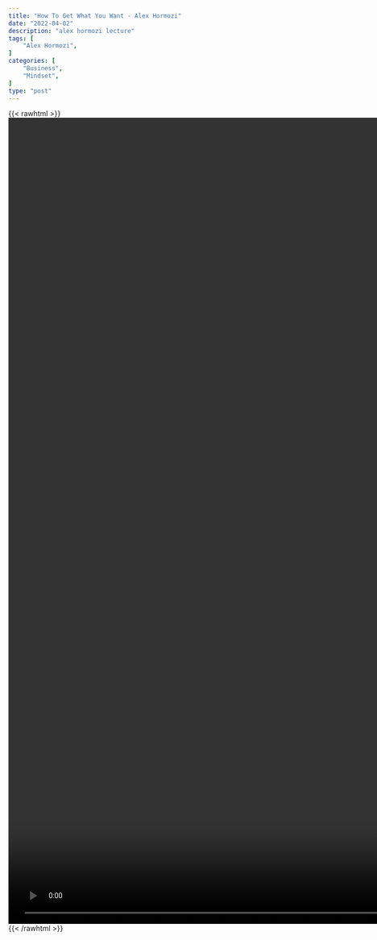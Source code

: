 ```yaml
---
title: "How To Get What You Want - Alex Hormozi"
date: "2022-04-02"
description: "alex hormozi lecture"
tags: [
    "Alex Hormozi",
]
categories: [
    "Business",
    "Mindset",
]
type: "post"
---
```

{{< rawhtml >}}
    <video style="height:40vh;width:auto" overflow="hidden" controls>
        <source src="https://lectures.dev00ps.com/ah-vids/How_to_get_what_you_want....mp4" type="video/mp4"> 
    </video>
{{< /rawhtml >}}